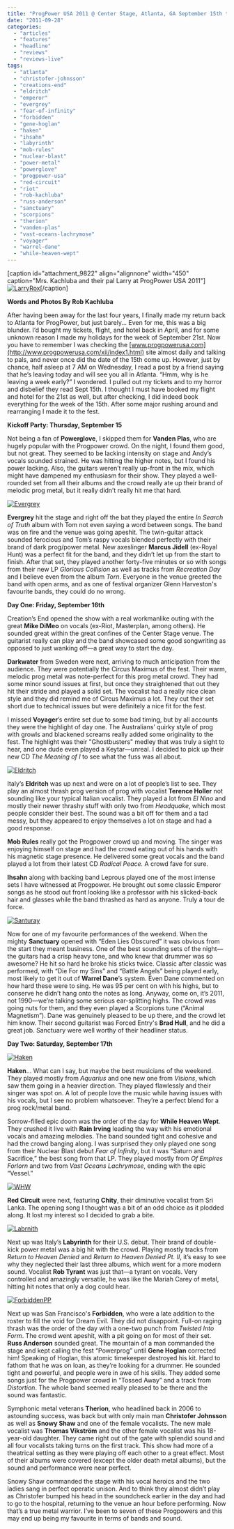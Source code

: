 ```yaml
---
title: "ProgPower USA 2011 @ Center Stage, Atlanta, GA September 15th to 17th, 2011"
date: "2011-09-28"
categories: 
  - "articles"
  - "features"
  - "headline"
  - "reviews"
  - "reviews-live"
tags: 
  - "atlanta"
  - "christofer-johnsson"
  - "creations-end"
  - "eldritch"
  - "emperor"
  - "evergrey"
  - "fear-of-infinity"
  - "forbidden"
  - "gene-hoglan"
  - "haken"
  - "ihsahn"
  - "labyrinth"
  - "mob-rules"
  - "nuclear-blast"
  - "power-metal"
  - "powerglove"
  - "progpower-usa"
  - "red-circuit"
  - "riot"
  - "rob-kachluba"
  - "russ-anderson"
  - "sanctuary"
  - "scorpions"
  - "therion"
  - "vanden-plas"
  - "vast-oceans-lachrymose"
  - "voyager"
  - "warrel-dane"
  - "while-heaven-wept"
---
```


\[caption id="attachment\_9822" align="alignnone" width="450" caption="Mrs. Kachluba and their pal Larry at ProgPower USA 2011"\][![](http://www.hellbound.ca/wp-content/uploads/2011/09/LarryRox.jpg "LarryRox")](http://www.hellbound.ca/wp-content/uploads/2011/09/LarryRox.jpg)\[/caption\]

**Words and Photos By Rob Kachluba**

After having been away for the last four years, I finally made my return back to Atlanta for ProgPower, but just barely... Even for me, this was a big blunder. I’d bought my tickets, flight, and hotel back in April, and for some unknown reason I made my holidays for the week of September 21st. Now you have to remember I was checking the [www.progpowerusa.com](http://www.progpowerusa.com/xii/index1.html) site almost daily and talking to pals, and never once did the date of the 15th come up. However, just by chance, half asleep at 7 AM on Wednesday, I read a post by a friend saying that he’s leaving today and will see you all in Atlanta. “Hmm, why is he leaving a week early?” I wondered. I pulled out my tickets and to my horror and disbelief they read Sept 15th. I thought I must have booked my flight and hotel for the 21st as well, but after checking, I did indeed book everything for the week of the 15th. After some major rushing around and rearranging I made it to the fest.

**Kickoff Party: Thursday, September 15**

Not being a fan of **Powerglove**, I skipped them for **Vanden Plas**, who are hugely popular with the Progpower crowd. On the night, I found them good, but not great. They seemed to be lacking intensity on stage and Andy’s vocals sounded strained. He was hitting the higher notes, but I found his power lacking. Also, the guitars weren’t really up-front in the mix, which might have dampened my enthusiasm for their show. They played a well-rounded set from all their albums and the crowd really ate up their brand of melodic prog metal, but it really didn’t really hit me that hard.

[![](http://www.hellbound.ca/wp-content/uploads/2011/09/Evergrey-590x442.jpg "Evergrey")](http://www.hellbound.ca/wp-content/uploads/2011/09/Evergrey.jpg)

**Evergrey** hit the stage and right off the bat they played the entire _In Search of Truth_ album with Tom not even saying a word between songs. The band was on fire and the venue was going apeshit. The twin-guitar attack sounded ferocious and Tom’s raspy vocals blended perfectly with their brand of dark prog/power metal. New axeslinger **Marcus Jidell** (ex-Royal Hunt) was a perfect fit for the band, and they didn’t let up from the start to finish. After that set, they played another forty-five minutes or so with songs from their new LP _Glorious Collision_ as well as tracks from _Recreation Day_ and I believe even from the album _Torn_. Everyone in the venue greeted the band with open arms, and as one of festival organizer Glenn Harveston's favourite bands, they could do no wrong.

**Day One: Friday, September 16th**

Creation’s End opened the show with a real workmanlike outing with the great **Mike DiMeo** on vocals (ex-Riot, Masterplan, among others). He sounded great within the great confines of the Center Stage venue. The guitarist really can play and the band showcased some good songwriting as opposed to just wanking off—a great way to start the day.

**Darkwater** from Sweden were next, arriving to much anticipation from the audience. They were potentially the Circus Maximus of the fest. Their warm, melodic prog metal was note-perfect for this prog metal crowd. They had some minor sound issues at first, but once they straightened that out they hit their stride and played a solid set. The vocalist had a really nice clean style and they did remind me of Circus Maximus a lot. They cut their set short due to technical issues but were definitely a nice fit for the fest.

I missed **Voyager**’s entire set due to some bad timing, but by all accounts they were the highlight of day one. The Australians’ quirky style of prog with growls and blackened screams really added some originality to the fest. The highlight was their "Ghostbusters" medley that was truly a sight to hear, and one dude even played a Keytar—unreal. I decided to pick up their new CD _The Meaning of I_ to see what the fuss was all about.

[![](http://www.hellbound.ca/wp-content/uploads/2011/09/Eldritch-590x442.jpg "Eldritch")](http://www.hellbound.ca/wp-content/uploads/2011/09/Eldritch.jpg)

Italy’s **Eldritch** was up next and were on a lot of people’s list to see. They play an almost thrash prog version of prog with vocalist **Terence Holler** not sounding like your typical Italian vocalist. They played a lot from _El Nino_ and mostly their newer thrashy stuff with only two from _Headquake_, which most people consider their best. The sound was a bit off for them and a tad messy, but they appeared to enjoy themselves a lot on stage and had a good response.

**Mob Rules** really got the Progpower crowd up and moving. The singer was enjoying himself on stage and had the crowd eating out of his hands with his magnetic stage presence. He delivered some great vocals and the band played a lot from their latest CD _Radical Peace._ A crowd fave for sure.

**Ihsahn** along with backing band Leprous played one of the most intense sets I have witnessed at Progpower. He brought out some classic Emperor songs as he stood out front looking like a professor with his slicked-back hair and glasses while the band thrashed as hard as anyone. Truly a tour de force.

[![](http://www.hellbound.ca/wp-content/uploads/2011/09/Santuray-590x442.jpg "Santuray")](http://www.hellbound.ca/wp-content/uploads/2011/09/Santuray.jpg)

Now for one of my favourite performances of the weekend. When the mighty **Sanctuary** opened with “Eden Lies Obscured” it was obvious from the start they meant business. One of the best sounding sets of the night—the guitars had a crisp heavy tone, and who knew that drummer was so awesome? He hit so hard he broke his sticks twice. Classic after classic was performed, with “Die For my Sins” and “Battle Angels” being played early, most likely to get it out of **Warrel Dane**’s system. Even Dane commented on how hard these were to sing. He was 95 per cent on with his highs, but to conserve he didn’t hang onto the notes as long. Anyway, come on, it’s 2011, not 1990—we’re talking some serious ear-splitting highs. The crowd was going nuts for them, and they even played a Scorpions tune (“Animal Magnetism”). Dane was genuinely pleased to be up there, and the crowd let him know. Their second guitarist was Forced Entry's **Brad Hull**, and he did a great job. Sanctuary were well worthy of their headliner status.

**Day Two: Saturday, September 17th**

[![](http://www.hellbound.ca/wp-content/uploads/2011/09/Haken-590x442.jpg "Haken")](http://www.hellbound.ca/wp-content/uploads/2011/09/Haken.jpg)

**Haken**… What can I say, but maybe the best musicians of the weekend. They played mostly from _Aquarius_ and one new one from _Visions_, which saw them going in a heavier direction. They played flawlessly and their singer was spot on. A lot of people love the music while having issues with his vocals, but I see no problem whatsoever. They’re a perfect blend for a prog rock/metal band.

Sorrow-filled epic doom was the order of the day for **While Heaven Wept**. They crushed it live with **Rain Irving** leading the way with his emotional vocals and amazing melodies. The band sounded tight and cohesive and had the crowd banging along. I was surprised they only played one song from their Nuclear Blast debut _Fear of Infinity_, but it was “Saturn and Sacrifice,” the best song from that LP. They played mostly from _Of Empires Forlorn_ and two from _Vast Oceans Lachrymose_, ending with the epic “Vessel.”

[![](http://www.hellbound.ca/wp-content/uploads/2011/09/WHW-590x442.jpg "WHW")](http://www.hellbound.ca/wp-content/uploads/2011/09/WHW.jpg)

**Red Circuit** were next, featuring **Chity**, their diminutive vocalist from Sri Lanka. The opening song I thought was a bit of an odd choice as it plodded along. It lost my interest so I decided to grab a bite.

[![](http://www.hellbound.ca/wp-content/uploads/2011/09/Labrnith-590x442.jpg "Labrnith")](http://www.hellbound.ca/wp-content/uploads/2011/09/Labrnith.jpg)

Next up was Italy’s **Labyrinth** for their U.S. debut. Their brand of double-kick power metal was a big hit with the crowd. Playing mostly tracks from _Return to Heaven Denied_ and _Return to Heaven Denied Pt. II_, it’s easy to see why they neglected their last three albums, which went for a more modern sound. Vocalist **Rob Tyrant** was just that—a tyrant on vocals. Very controlled and amazingly versatile, he was like the Mariah Carey of metal, hitting hit notes that only a dog could hear.

[![](http://www.hellbound.ca/wp-content/uploads/2011/09/ForbiddenPP-590x442.jpg "ForbiddenPP")](http://www.hellbound.ca/wp-content/uploads/2011/09/ForbiddenPP.jpg)

Next up was San Francisco's **Forbidden**, who were a late addition to the roster to fill the void for Dream Evil. They did not disappoint. Full-on raging thrash was the order of the day with a one-two punch from _Twisted Into Form_. The crowd went apeshit, with a pit going on for most of their set. **Russ Anderson** sounded great. The mountain of a man commanded the stage and kept calling the fest “Powerprog” until **Gene Hoglan** corrected him! Speaking of Hoglan, this atomic timekeeper destroyed his kit. Hard to fathom that he was on loan, as they’re looking for a drummer. He sounded tight and powerful, and people were in awe of his skills. They added some songs just for the Progpower crowd in “Tossed Away” and a track from _Distortion_. The whole band seemed really pleased to be there and the sound was fantastic.

Symphonic metal veterans **Therion**, who headlined back in 2006 to astounding success, was back but with only main man **Christofer Johnsson** as well as **Snowy Shaw** and one of the female vocalists. The new male vocalist was **Thomas Vikström** and the other female vocalist was his 18-year-old daughter. They came right out of the gate with splendid sound and all four vocalists taking turns on the first track. This show had more of a theatrical setting as they were playing off each other to a great effect. Most of their albums were covered (except the older death metal albums), but the sound and performance were near perfect.

Snowy Shaw commanded the stage with his vocal heroics and the two ladies sang in perfect operatic unison. And to think they almost didn’t play as Christofer bumped his head in the soundcheck earlier in the day and had to go to the hospital, returning to the venue an hour before performing. Now that’s a true metal warrior. I’ve been to seven of these Progpowers and this may end up being my favourite in terms of bands and sound.
